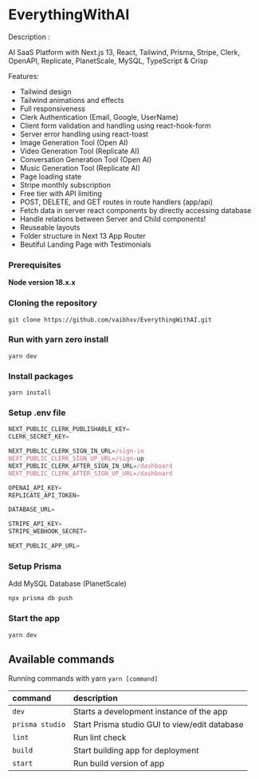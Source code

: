 # EverythingWithAI

Description :

AI SaaS Platform with Next.js 13, React, Tailwind, Prisma, Stripe, Clerk, OpenAPI, Replicate, PlanetScale, MySQL, TypeScript & Crisp


Features:

- Tailwind design
- Tailwind animations and effects
- Full responsiveness
- Clerk Authentication (Email, Google, UserName)
- Client form validation and handling using react-hook-form
- Server error handling using react-toast
- Image Generation Tool (Open AI)
- Video Generation Tool (Replicate AI)
- Conversation Generation Tool (Open AI)
- Music Generation Tool (Replicate AI)
- Page loading state
- Stripe monthly subscription
- Free tier with API limiting
- POST, DELETE, and GET routes in route handlers (app/api)
- Fetch data in server react components by directly accessing database
- Handle relations between Server and Child components!
- Reuseable layouts
- Folder structure in Next 13 App Router
- Beutiful Landing Page with Testimonials

### Prerequisites

**Node version 18.x.x**

### Cloning the repository

```shell
git clone https://github.com/vaibhxv/EverythingWithAI.git
```

### Run with yarn zero install

```shell
yarn dev
```

### Install packages

```shell
yarn install
```

### Setup .env file

```js
NEXT_PUBLIC_CLERK_PUBLISHABLE_KEY=
CLERK_SECRET_KEY=

NEXT_PUBLIC_CLERK_SIGN_IN_URL=/sign-in
NEXT_PUBLIC_CLERK_SIGN_UP_URL=/sign-up
NEXT_PUBLIC_CLERK_AFTER_SIGN_IN_URL=/dashboard
NEXT_PUBLIC_CLERK_AFTER_SIGN_UP_URL=/dashboard

OPENAI_API_KEY=
REPLICATE_API_TOKEN=

DATABASE_URL=

STRIPE_API_KEY=
STRIPE_WEBHOOK_SECRET=

NEXT_PUBLIC_APP_URL=
```

### Setup Prisma

Add MySQL Database (PlanetScale)

```shell
npx prisma db push

```

### Start the app

```shell
yarn dev
```

## Available commands

Running commands with yarn `yarn [command]`

| command         | description                                   |
| :-------------- | :-------------------------------------------- |
| `dev`           | Starts a development instance of the app      |
| `prisma studio` | Start Prisma studio GUI to view/edit database |
| `lint`          | Run lint check                                |
| `build`         | Start building app for deployment             |
| `start`         | Run build version of app                      |
